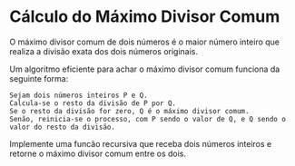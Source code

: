 # Cálculo do Máximo Divisor Comum
O máximo divisor comum de dois números é o maior número inteiro que realiza a divisão exata dos dois números originais.

Um algoritmo eficiente para achar o máximo divisor comum funciona da seguinte forma:

    Sejam dois números inteiros P e Q.
    Calcula-se o resto da divisão de P por Q.
    Se o resto da divisão for zero, Q é o máximo divisor comum.
    Senão, reinicia-se o processo, com P sendo o valor de Q, e Q sendo o valor do resto da divisão.

Implemente uma funcão recursiva que receba dois números inteiros e retorne o máximo divisor comum entre os dois.